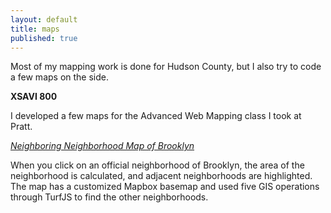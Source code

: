```yaml
---
layout: default
title: maps
published: true
---
```


Most of my mapping work is done for Hudson County, but I also try to code a few maps on the side.

**XSAVI 800**

I developed a few maps for the Advanced Web Mapping class I took at Pratt.

[_Neighboring Neighborhood Map of Brooklyn_](http://chrisroberts.nyc/xsavi800/ass4.html)

When you click on an official neighborhood of Brooklyn, the area of the neighborhood is calculated, and adjacent neighborhoods are highlighted. The map has a customized Mapbox basemap and used five GIS operations through TurfJS to find the other neighborhoods.
